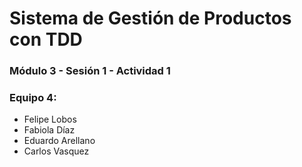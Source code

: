 # Sistema de Gestión de Productos con TDD

### Módulo 3 - Sesión 1 - Actividad 1

### Equipo 4: 
- Felipe Lobos
- Fabiola Díaz
- Eduardo Arellano
- Carlos Vasquez


